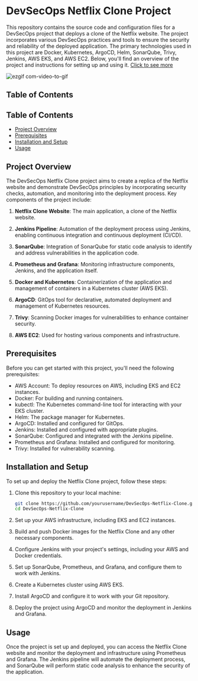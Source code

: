
# DevSecOps Netflix Clone Project

This repository contains the source code and configuration files for a DevSecOps project that deploys a clone of the Netflix website. The project incorporates various DevSecOps practices and tools to ensure the security and reliability of the deployed application. The primary technologies used in this project are Docker, Kubernetes, ArgoCD, Helm, SonarQube, Trivy, Jenkins, AWS EKS, and AWS EC2. Below, you'll find an overview of the project and instructions for setting up and using it.
 <a href="https://youtu.be/FWR2DMSMY2A">Click to see more</a><br/>

![ezgif com-video-to-gif](https://github.com/s1mba10/netflix/assets/101098236/c0640755-a073-4121-b3e5-ba473f43e7aa)

## Table of Contents
## Table of Contents
- [Project Overview](#project-overview)
- [Prerequisites](#prerequisites)
- [Installation and Setup](#installation-and-setup)
- [Usage](#usage)

## Project Overview

The DevSecOps Netflix Clone project aims to create a replica of the Netflix website and demonstrate DevSecOps principles by incorporating security checks, automation, and monitoring into the deployment process. Key components of the project include:

1. **Netflix Clone Website**: The main application, a clone of the Netflix website.

2. **Jenkins Pipeline**: Automation of the deployment process using Jenkins, enabling continuous integration and continuous deployment (CI/CD).

3. **SonarQube**: Integration of SonarQube for static code analysis to identify and address vulnerabilities in the application code.

4. **Prometheus and Grafana**: Monitoring infrastructure components, Jenkins, and the application itself.

5. **Docker and Kubernetes**: Containerization of the application and management of containers in a Kubernetes cluster (AWS EKS).

6. **ArgoCD**: GitOps tool for declarative, automated deployment and management of Kubernetes resources.

7. **Trivy**: Scanning Docker images for vulnerabilities to enhance container security.

8. **AWS EC2**: Used for hosting various components and infrastructure.

## Prerequisites

Before you can get started with this project, you'll need the following prerequisites:

- AWS Account: To deploy resources on AWS, including EKS and EC2 instances.
- Docker: For building and running containers.
- kubectl: The Kubernetes command-line tool for interacting with your EKS cluster.
- Helm: The package manager for Kubernetes.
- ArgoCD: Installed and configured for GitOps.
- Jenkins: Installed and configured with appropriate plugins.
- SonarQube: Configured and integrated with the Jenkins pipeline.
- Prometheus and Grafana: Installed and configured for monitoring.
- Trivy: Installed for vulnerability scanning.

## Installation and Setup

To set up and deploy the Netflix Clone project, follow these steps:

1. Clone this repository to your local machine:

   ```bash
   git clone https://github.com/yourusername/DevSecOps-Netflix-Clone.git
   cd DevSecOps-Netflix-Clone
   ```

2. Set up your AWS infrastructure, including EKS and EC2 instances.

3. Build and push Docker images for the Netflix Clone and any other necessary components.

4. Configure Jenkins with your project's settings, including your AWS and Docker credentials.

5. Set up SonarQube, Prometheus, and Grafana, and configure them to work with Jenkins.

6. Create a Kubernetes cluster using AWS EKS.

7. Install ArgoCD and configure it to work with your Git repository.

8. Deploy the project using ArgoCD and monitor the deployment in Jenkins and Grafana.

## Usage

Once the project is set up and deployed, you can access the Netflix Clone website and monitor the deployment and infrastructure using Prometheus and Grafana. The Jenkins pipeline will automate the deployment process, and SonarQube will perform static code analysis to enhance the security of the application.

